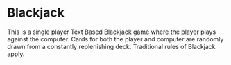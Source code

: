 # Blackjack
This is a single player Text Based Blackjack game where the player plays against the computer.
Cards for both the player and computer are randomly drawn from a constantly replenishing deck.
Traditional rules of Blackjack apply.
